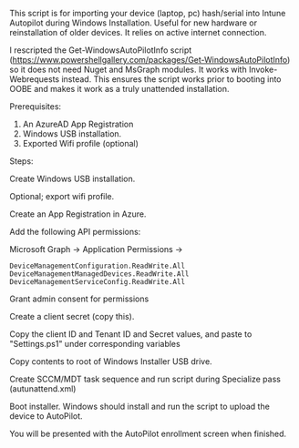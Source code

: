 This script is for importing your device (laptop, pc) hash/serial into Intune Autopilot during Windows Installation. Useful for new hardware or reinstallation of older devices.
It relies on active internet connection.

I rescripted the Get-WindowsAutoPilotInfo script (https://www.powershellgallery.com/packages/Get-WindowsAutoPilotInfo) so it does not need Nuget and MsGraph modules. It works with Invoke-Webrequests instead.
This ensures the script works prior to booting into OOBE and makes it work as a truly unattended installation.


Prerequisites:
1. An AzureAD App Registration
2. Windows USB installation.
3. Exported Wifi profile (optional)


Steps:

Create Windows USB installation.

Optional; export wifi profile.

Create an App Registration in Azure.

Add the following API permissions:

Microsoft Graph -> Application Permissions ->

    DeviceManagementConfiguration.ReadWrite.All
    DeviceManagementManagedDevices.ReadWrite.All 
    DeviceManagementServiceConfig.ReadWrite.All
    
Grant admin consent for permissions

Create a client secret (copy this).

Copy the client ID and Tenant ID and Secret values, and paste to "Settings.ps1" under corresponding variables

Copy contents to root of Windows Installer USB drive. 

Create SCCM/MDT task sequence and run script during Specialize pass (autunattend.xml)

Boot installer. Windows should install and run the script to upload the device to AutoPilot.

You will be presented with the AutoPilot enrollment screen when finished.
